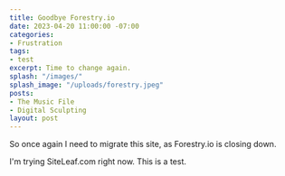 ```yaml
---
title: Goodbye Forestry.io
date: 2023-04-20 11:00:00 -07:00
categories:
- Frustration
tags:
- test
excerpt: Time to change again.
splash: "/images/"
splash_image: "/uploads/forestry.jpeg"
posts:
- The Music File
- Digital Sculpting
layout: post
---
```


So once again I need to migrate this site, as Forestry.io is closing down.

I'm trying SiteLeaf.com right now. This is a test.